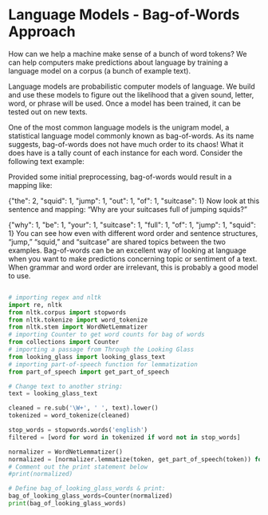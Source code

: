 # Language Models - Bag-of-Words Approach
How can we help a machine make sense of a bunch of word tokens? 
We can help computers make predictions about language by training a language model on a corpus (a bunch of example text).

Language models are probabilistic computer models of language.
We build and use these models to figure out the likelihood that a given sound, letter, word, or phrase will be used. Once a model has been trained, it can be tested out on new texts.

One of the most common language models is the unigram model, a statistical language model commonly known as bag-of-words. As its name suggests, bag-of-words does not have much order to its chaos! 
What it does have is a tally count of each instance for each word. Consider the following text example:

Provided some initial preprocessing, bag-of-words would result in a mapping like:

{"the": 2, "squid": 1, "jump": 1, "out": 1, "of": 1, "suitcase": 1}
Now look at this sentence and mapping: “Why are your suitcases full of jumping squids?”

{"why": 1, "be": 1, "your": 1, "suitcase": 1, "full": 1, "of": 1, "jump": 1, "squid": 1}
You can see how even with different word order and sentence structures, “jump,” “squid,” 
and “suitcase” are shared topics between the two examples. 
Bag-of-words can be an excellent way of looking at language when you want to make predictions concerning topic or sentiment of a text. 
When grammar and word order are irrelevant, this is probably a good model to use.

```python

# importing regex and nltk
import re, nltk
from nltk.corpus import stopwords
from nltk.tokenize import word_tokenize
from nltk.stem import WordNetLemmatizer
# importing Counter to get word counts for bag of words
from collections import Counter
# importing a passage from Through the Looking Glass
from looking_glass import looking_glass_text
# importing part-of-speech function for lemmatization
from part_of_speech import get_part_of_speech

# Change text to another string:
text = looking_glass_text

cleaned = re.sub('\W+', ' ', text).lower()
tokenized = word_tokenize(cleaned)

stop_words = stopwords.words('english')
filtered = [word for word in tokenized if word not in stop_words]

normalizer = WordNetLemmatizer()
normalized = [normalizer.lemmatize(token, get_part_of_speech(token)) for token in filtered]
# Comment out the print statement below
#print(normalized)

# Define bag_of_looking_glass_words & print:
bag_of_looking_glass_words=Counter(normalized)
print(bag_of_looking_glass_words)
